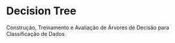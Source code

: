 # Decision Tree
 Construção, Treinamento e Avaliação de Árvores de Decisão para Classificação de Dados
